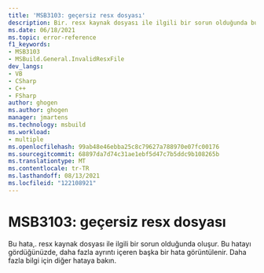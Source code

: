 ```yaml
---
title: 'MSB3103: geçersiz resx dosyası'
description: Bir. resx kaynak dosyası ile ilgili bir sorun olduğunda bu hata oluşur.
ms.date: 06/18/2021
ms.topic: error-reference
f1_keywords:
- MSB3103
- MSBuild.General.InvalidResxFile
dev_langs:
- VB
- CSharp
- C++
- FSharp
author: ghogen
ms.author: ghogen
manager: jmartens
ms.technology: msbuild
ms.workload:
- multiple
ms.openlocfilehash: 99ab48e46ebba25c8c79627a788970e07fc00176
ms.sourcegitcommit: 68897da7d74c31ae1ebf5d47c7b5ddc9b108265b
ms.translationtype: MT
ms.contentlocale: tr-TR
ms.lasthandoff: 08/13/2021
ms.locfileid: "122108921"
---
```

# <a name="msb3103-invalid-resx-file"></a>MSB3103: geçersiz resx dosyası

Bu hata,. resx kaynak dosyası ile ilgili bir sorun olduğunda oluşur. Bu hatayı gördüğünüzde, daha fazla ayrıntı içeren başka bir hata görüntülenir. Daha fazla bilgi için diğer hataya bakın.
